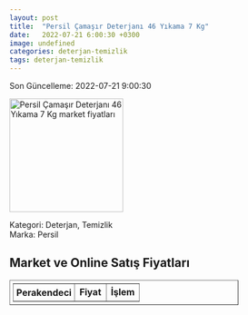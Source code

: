 ```yaml
---
layout: post
title:  "Persil Çamaşır Deterjanı 46 Yıkama 7 Kg"
date:   2022-07-21 6:00:30 +0300
image: undefined
categories: deterjan-temizlik
tags: deterjan-temizlik
---
```


Son Güncelleme: 2022-07-21 9:00:30

<img src="undefined" width="200" alt="Persil Çamaşır Deterjanı 46 Yıkama 7 Kg market fiyatları" />

Kategori: Deterjan, Temizlik
<br />
Marka: Persil

<h2>Market ve Online Satış Fiyatları</h2>

<table border="1" style="padding: 5px;width:80%;">
  <tr>
    <td style="padding: 5px;"><strong>Perakendeci</strong></td>
    <td><strong>Fiyat</strong></td>
    <td><strong>İşlem</strong></td>
  </tr>
  
</table>
